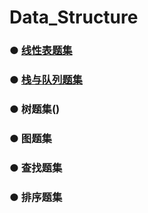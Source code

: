 # Data_Structure


### ● [线性表题集](https://github.com/fang0jun/Data_Structure/blob/master/%E7%BA%BF%E6%80%A7%E8%A1%A8/README.md)

### ● [栈与队列题集](https://github.com/fang0jun/Data_Structure/blob/master/%E6%A0%88%E4%B8%8E%E9%98%9F%E5%88%97/README.md)

### ● 树题集()

### ● 图题集

### ● 查找题集

### ● 排序题集